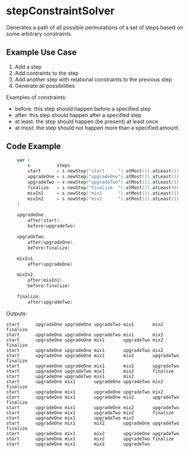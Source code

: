 # stepConstraintSolver

Generates a path of all possible permutations of a set of steps based on some arbitrary constraints.

## Example Use Case

1. Add a step
2. Add contraints to the step
3. Add another step with relational constraints to the previous step
4. Generate all possibilities

Examples of constraints:
- before: this step should happen before a specified step
- after: this step should happen after a specified step
- at least: the step should happen (be present) at least once
- at most: the step should not happen more than a specified amount.

## Code Example

```go
	var (
		s          steps
		start      = s.newStep("start     ").atMost(1).atLeast(1)
		upgradeOne = s.newStep("upgradeOne").atMost(2).atLeast(1)
		upgradeTwo = s.newStep("upgradeTwo").atMost(1).atLeast(1)
		finalize   = s.newStep("finalize  ").atMost(1).atLeast(0)
		mixIn1     = s.newStep("mix1      ").atMost(1).atLeast(1)
		mixIn2     = s.newStep("mix2      ").atMost(1).atLeast(1)
	)

	upgradeOne.
		after(start).
		before(upgradeTwo)

	upgradeTwo.
		after(upgradeOne).
		before(finalize)

	mixIn1.
		after(upgradeOne)

	mixIn2.
		after(mixIn1).
		before(finalize)

	finalize.
		after(upgradeTwo)
```

Outputs:
```
start      upgradeOne upgradeOne upgradeTwo mix1       mix2       finalize
start      upgradeOne upgradeOne upgradeTwo mix1       mix2
start      upgradeOne upgradeOne mix1       upgradeTwo mix2       finalize
start      upgradeOne upgradeOne mix1       upgradeTwo mix2
start      upgradeOne upgradeOne mix1       mix2       upgradeTwo finalize
start      upgradeOne upgradeOne mix1       mix2       upgradeTwo
start      upgradeOne upgradeTwo mix1       mix2       finalize
start      upgradeOne upgradeTwo mix1       mix2
start      upgradeOne mix1       upgradeOne upgradeTwo mix2       finalize
start      upgradeOne mix1       upgradeOne upgradeTwo mix2
start      upgradeOne mix1       upgradeOne mix2       upgradeTwo finalize
start      upgradeOne mix1       upgradeOne mix2       upgradeTwo
start      upgradeOne mix1       upgradeTwo mix2       finalize
start      upgradeOne mix1       upgradeTwo mix2
start      upgradeOne mix1       mix2       upgradeOne upgradeTwo finalize
start      upgradeOne mix1       mix2       upgradeOne upgradeTwo
start      upgradeOne mix1       mix2       upgradeTwo finalize
start      upgradeOne mix1       mix2       upgradeTwo
```
